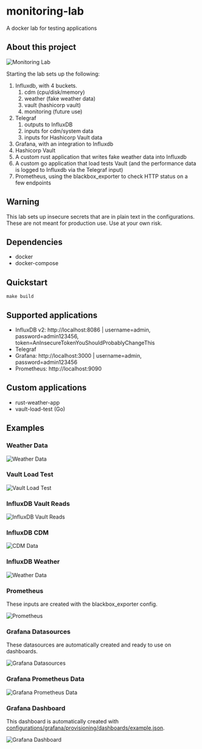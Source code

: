 # monitoring-lab

A docker lab for testing applications

## About this project

![Monitoring Lab](images/monitoring-lab.png)

Starting the lab sets up the following:

1. Influxdb, with 4 buckets.
    1. cdm (cpu/disk/memory)
    2. weather (fake weather data)
    3. vault (hashicorp vault)
    4. monitoring (future use)
2. Telegraf
    1. outputs to InfluxDB
    2. inputs for cdm/system data
    3. inputs for Hashicorp Vault data
3. Grafana, with an integration to Influxdb
4. Hashicorp Vault
5. A custom rust application that writes fake weather data into Influxdb
6. A custom go application that load tests Vault (and the performance data is logged to Influxdb via the Telegraf input)
7. Prometheus, using the blackbox_exporter to check HTTP status on a few endpoints

## Warning

This lab sets up insecure secrets that are in plain text in the configurations.  These are not meant for production use.  Use at your own risk.

## Dependencies

- docker
- docker-compose

## Quickstart

`make build`

## Supported applications

- InfluxDB v2: http://localhost:8086 | username=admin, password=admin123456, token=AnInsecureTokenYouShouldProbablyChangeThis
- Telegraf
- Grafana: http://localhost:3000 | username=admin, password=admin123456
- Prometheus: http://localhost:9090

## Custom applications

- rust-weather-app
- vault-load-test (Go)

## Examples

### Weather Data
![Weather Data](images/weather.png)

### Vault Load Test
![Vault Load Test](images/vault-load-test.png)

### InfluxDB Vault Reads
![InfluxDB Vault Reads](images/influxdb-vault-reads.png)

### InfluxDB CDM
![CDM Data](images/influxdb-cdm.png)

### InfluxDB Weather
![Weather Data](images/influxdb-weather.png)

### Prometheus

These inputs are created with the blackbox_exporter config.

![Prometheus](images/prometheus.png)

### Grafana Datasources

These datasources are automatically created and ready to use on dashboards.

![Grafana Datasources](images/grafana-datasources.png)

### Grafana Prometheus Data
![Grafana Prometheus Data](images/grafana-prometheus-data.png)

### Grafana Dashboard

This dashboard is automatically created with [configurations/grafana/provisioning/dashboards/example.json](configurations/grafana/provisioning/dashboards/example.json).

![Grafana Dashboard](images/grafana-dashboard.png)
